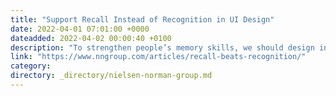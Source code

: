 ```yaml
---
title: "Support Recall Instead of Recognition in UI Design"
date: 2022-04-01 07:01:00 +0000
dateadded: 2022-04-02 00:00:40 +0100
description: "To strengthen people’s memory skills, we should design interfaces that help users practice recall."
link: "https://www.nngroup.com/articles/recall-beats-recognition/"
category:
directory: _directory/nielsen-norman-group.md
---
```

